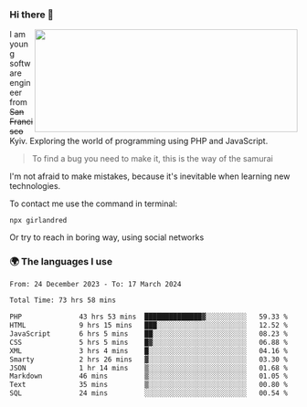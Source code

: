 ### Hi there 👋  

<img align='right' src="https://github-readme-stats.vercel.app/api?username=girlandred&count_private=true&show_icons=true&include_all_commits=true&hide_rank=true&hide_title=true&theme=buefy&card_width=300" width=460 height=180>


I am young software engineer from ~~San Francisco~~ Kyiv. Exploring the world of programming using PHP and JavaScript.


> To find a bug you need to make it, this is the way of the samurai



I'm not afraid to make mistakes, because it's inevitable when learning new technologies.

To contact me use the command in terminal:

```
npx girlandred
```

Or try to reach in boring way, using social networks


### 🌍 The languages I use

<!--START_SECTION:waka-->

```txt
From: 24 December 2023 - To: 17 March 2024

Total Time: 73 hrs 58 mins

PHP              43 hrs 53 mins  ██████████████▓░░░░░░░░░░   59.33 %
HTML             9 hrs 15 mins   ███░░░░░░░░░░░░░░░░░░░░░░   12.52 %
JavaScript       6 hrs 5 mins    ██░░░░░░░░░░░░░░░░░░░░░░░   08.23 %
CSS              5 hrs 5 mins    █▓░░░░░░░░░░░░░░░░░░░░░░░   06.88 %
XML              3 hrs 4 mins    █░░░░░░░░░░░░░░░░░░░░░░░░   04.16 %
Smarty           2 hrs 26 mins   ▓░░░░░░░░░░░░░░░░░░░░░░░░   03.30 %
JSON             1 hr 14 mins    ▒░░░░░░░░░░░░░░░░░░░░░░░░   01.68 %
Markdown         46 mins         ▒░░░░░░░░░░░░░░░░░░░░░░░░   01.05 %
Text             35 mins         ▒░░░░░░░░░░░░░░░░░░░░░░░░   00.80 %
SQL              24 mins         ░░░░░░░░░░░░░░░░░░░░░░░░░   00.54 %
```

<!--END_SECTION:waka-->
